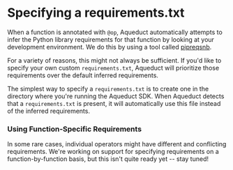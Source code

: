 # Specifying a requirements.txt

When a function is annotated with `@op`, Aqueduct automatically attempts to infer the Python library requirements for that function by looking at your development environment. We do this by using a tool called [pipreqsnb](https://pypi.org/project/pipreqsnb/).

For a variety of reasons, this might not always be sufficient. If you'd like to specify your own custom `requirements.txt`, Aqueduct will prioritize those requirements over the default inferred requirements.&#x20;

The simplest way to specify a `requirements.txt` is to create one in the directory where you're running the Aqueduct SDK. When Aqueduct detects that a `requirements.txt` is present, it will automatically use this file instead of the inferred requirements.

### Using Function-Specific Requirements

In some rare cases, individual operators might have different and conflicting requirements. We're working on support for specifying requirements on a function-by-function basis, but this isn't quite ready yet -- stay tuned!
